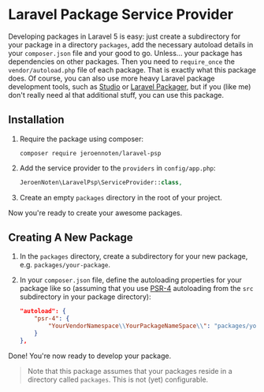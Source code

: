 # Laravel Package Service Provider

Developing packages in Laravel 5 is easy: just create a subdirectory for your package in a directory `packages`, add the necessary autoload details in your `composer.json` file and your good to go.
Unless... your package has dependencies on other packages. Then you need to `require_once` the `vendor/autoload.php` file of each package. That is exactly what this package does. Of course, you can also use more heavy Laravel package development tools, such as [Studio](https://github.com/franzliedke/studio) or [Laravel Packager](https://github.com/Jeroen-G/laravel-packager),
but if you (like me) don't really need al that additional stuff, you can use this package.

## Installation

1. Require the package using composer:

    ```
    composer require jeroennoten/laravel-psp
    ```

2. Add the service provider to the `providers` in `config/app.php`:

    ```php
    JeroenNoten\LaravelPsp\ServiceProvider::class,
    ```

3. Create an empty `packages` directory in the root of your project.

Now you're ready to create your awesome packages.

## Creating A New Package

1. In the `packages` directory, create a subdirectory for your new package, e.g. `packages/your-package`.

2. In your `composer.json` file, define the autoloading properties for your package like so (assuming that you use [PSR-4](http://www.php-fig.org/psr/psr-4/) autoloading from the `src` subdirectory in your package directory):

    ```json
    "autoload": {
        "psr-4": {
            "YourVendorNamespace\\YourPackageNameSpace\\": "packages/your-package/src"
        }
    },
    ```
    
Done! You're now ready to develop your package.

> Note that this package assumes that your packages reside in a directory called `packages`. This is not (yet) configurable.
